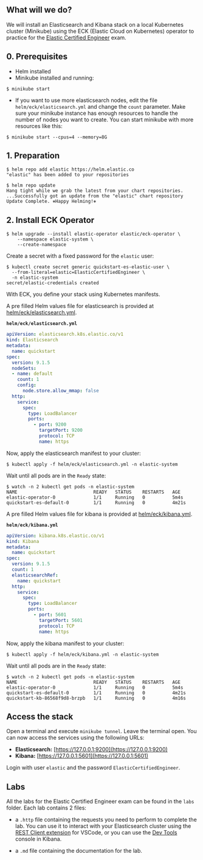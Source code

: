 ## What will we do?

We will install an Elasticsearch and Kibana stack on a local Kubernetes cluster (Minikube) using the ECK (Elastic Cloud on Kubernetes) operator to practice for the [Elastic Certified Engineer](https://www.elastic.co/training/elastic-certified-engineer-exam) exam.

## 0. Prerequisites

- Helm installed
- Minikube installed and running:

```console
$ minikube start
```

- If you want to use more elasticsearch nodes, edit the file `helm/eck/elasticsearch.yml` and change the `count` parameter. Make sure your minikube instance has enough resources to handle the number of nodes you want to create. You can start minikube with more resources like this:

```console
$ minikube start --cpus=4 --memory=8G
```

## 1. Preparation

```console
$ helm repo add elastic https://helm.elastic.co
"elastic" has been added to your repositories

$ helm repo update
Hang tight while we grab the latest from your chart repositories.
...Successfully got an update from the "elastic" chart repository
Update Complete. ⎈Happy Helming!⎈
```

## 2. Install ECK Operator

```console
$ helm upgrade --install elastic-operator elastic/eck-operator \
    --namespace elastic-system \
    --create-namespace
```

Create a secret with a fixed password for the `elastic` user:

```console
$ kubectl create secret generic quickstart-es-elastic-user \
  --from-literal=elastic=ElasticCertifiedEngineer \
  -n elastic-system
secret/elastic-credentials created
```

With ECK, you define your stack using Kubernetes manifests.

A pre filled Helm values file for elasticsearch is provided at [helm/eck/elasticsearch.yml]().

**`helm/eck/elasticsearch.yml`**
```yaml
apiVersion: elasticsearch.k8s.elastic.co/v1
kind: Elasticsearch
metadata:
  name: quickstart
spec:
  version: 9.1.5
  nodeSets:
  - name: default
    count: 1
    config:
      node.store.allow_mmap: false
  http:
    service:
      spec:
        type: LoadBalancer
        ports:
          - port: 9200
            targetPort: 9200
            protocol: TCP
            name: https
```

Now, apply the elasticsearch manifest to your cluster:

```console
$ kubectl apply -f helm/eck/elasticsearch.yml -n elastic-system
```

Wait until all pods are in the `Ready` state:

```console
$ watch -n 2 kubectl get pods -n elastic-system
NAME                            READY   STATUS    RESTARTS   AGE
elastic-operator-0              1/1     Running   0          5m4s
quickstart-es-default-0         1/1     Running   0          4m21s
```

A pre filled Helm values file for kibana is provided at [helm/eck/kibana.yml]().

**`helm/eck/kibana.yml`**
```yaml
apiVersion: kibana.k8s.elastic.co/v1
kind: Kibana
metadata:
  name: quickstart
spec:
  version: 9.1.5
  count: 1
  elasticsearchRef:
    name: quickstart
  http:
    service:
      spec:
        type: LoadBalancer
        ports:
          - port: 5601
            targetPort: 5601
            protocol: TCP
            name: https
```

Now, apply the kibana manifest to your cluster:

```console
$ kubectl apply -f helm/eck/kibana.yml -n elastic-system
```

Wait until all pods are in the `Ready` state:

```console
$ watch -n 2 kubectl get pods -n elastic-system
NAME                            READY   STATUS    RESTARTS   AGE
elastic-operator-0              1/1     Running   0          5m4s
quickstart-es-default-0         1/1     Running   0          4m21s
quickstart-kb-86568f9d8-brzpb   1/1     Running   0          4m16s
```

## Access the stack

Open a terminal and execute `minikube tunnel`. Leave the terminal open. You can now access the services using the following URLs:

- **Elasticsearch:** [https://127.0.0.1:9200](https://127.0.0.1:9200)
- **Kibana:** [https://127.0.0.1:5601](https://127.0.0.1:5601)

Login with user `elastic` and the password `ElasticCertifiedEngineer`.

## Labs

All the labs for the Elastic Certified Engineer exam can be found in the `labs` folder. Each lab contains 2 files:
- a `.http` file containing the requests you need to perform to complete the lab. You can use it to interact with your Elasticsearch cluster using the [REST Client extension](https://marketplace.visualstudio.com/items?itemName=humao.rest-client) for VSCode, or you can use the [Dev Tools](https://127.0.0.1:5601/app/dev_tools) console in Kibana.

- a `.md` file containing the documentation for the lab.